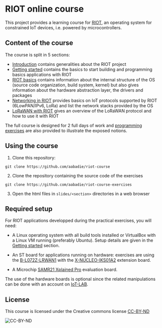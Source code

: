 # RIOT online course

This project provides a learning course for [RIOT](https://riot-os.org), an
operating system for constrained IoT devices, i.e. powered by microcontrollers.

## Content of the course

The course is split in 5 sections:

- [Introduction](https://aabadie.github.io/riot-course/slides/01-introduction)
  contains generalities about the RIOT project
- [Getting started](https://aabadie.github.io/riot-course/slides/02-getting-started)
  contains the basics to start building and programming basics applications
  with RIOT
- [RIOT basics](https://aabadie.github.io/riot-course/slides/03-riot-basics)
  contains information about the internal structure of the OS (source code
  organization, build system, kernel) but also gives information about the
  hardware abstraction layer, the drivers and packages
- [Networking in RIOT](https://aabadie.github.io/riot-course/slides/04-networking-in-riot)
  provides basics on IoT protocols supported by RIOT (6LowPAN/IPv6, LoRa) and
  list the network stacks provided by the OS
- [LoRaWAN with RIOT](https://aabadie.github.io/riot-course/slides/05-lorawan-with-riot)
  gives an overview of the LoRaWAN protocol and how to use it with RIOT

The full course is designed for 2 full days of work and
[programming exercises](https://github.com/aabadie/riot-course-exercises) are
also provided to illustrate the exposed notions.

## Using the course

1. Clone this repository:
```
git clone https://github.com/aabadie/riot-course
```

2. Clone the repository containing the source code of the exercises
```
git clone https://github.com/aabadie/riot-course-exercises
```

3. Open the html files in `slides/<section>` directories in a web browser

## Required setup

For RIOT applications developped during the practical exercises, you will need:

- A Linux operating system with all build tools installed or VirtualBox with a
  Linux VM running (preferably Ubuntu). Setup details are given in the
  [Getting started](slides/02-getting-started) section.

- An ST board for applications running on hardware: exercises are using the
  [B-L072Z-LRWAN1](http://www.st.com/en/evaluation-tools/b-l072z-lrwan1.html)
  with the
  [X-NUCLEO-IKS01A2](http://www.st.com/en/ecosystems/x-nucleo-iks01a2.html)
  extension board.

- A Microchip
  [SAMR21 Xplained Pro](http://www.microchip.com/developmenttools/productdetails.aspx?partno=atsamr21-xpro)
  evaluation board.

The use of the hardware boards is optional since the related manipulations can
be done with an account on [IoT-LAB](https://www.iot-lab.info).

## License

This course is licensed under the Creative commons license
[CC-BY-ND](https://creativecommons.org/licenses/by-nd/4.0/)

![CC-BY-ND](https://mirrors.creativecommons.org/presskit/buttons/80x15/png/by-nd.png)